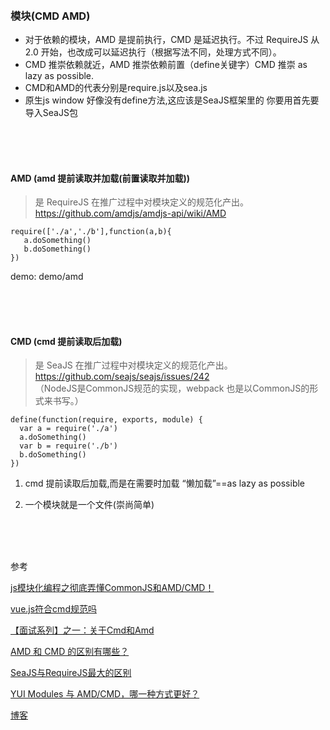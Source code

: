 ﻿<h6>

### 模块(CMD AMD)

 - 对于依赖的模块，AMD 是提前执行，CMD 是延迟执行。不过 RequireJS 从 2.0 开始，也改成可以延迟执行（根据写法不同，处理方式不同）。
 - CMD 推崇依赖就近，AMD 推崇依赖前置（define关键字）CMD 推崇 as lazy as possible.
 - CMD和AMD的代表分别是require.js以及sea.js
 - 原生js window 好像没有define方法,这应该是SeaJS框架里的 你要用首先要导入SeaJS包



<br/><br/><br/>



#### AMD (amd 提前读取并加载(前置读取并加载))

> 是 RequireJS 在推广过程中对模块定义的规范化产出。https://github.com/amdjs/amdjs-api/wiki/AMD

```
require(['./a','./b'],function(a,b){
   a.doSomething()
   b.doSomething()
}) 
```

demo: demo/amd



<br/><br/><br/>



#### CMD (cmd 提前读取后加载)

> 是 SeaJS 在推广过程中对模块定义的规范化产出。https://github.com/seajs/seajs/issues/242<br/>
> （NodeJS是CommonJS规范的实现，webpack 也是以CommonJS的形式来书写。）

```
define(function(require, exports, module) {
  var a = require('./a')
  a.doSomething()
  var b = require('./b')
  b.doSomething()
})
```
 

1. cmd 提前读取后加载,而是在需要时加载 “懒加载”==as lazy as possible

2. 一个模块就是一个文件(崇尚简单)



<br/><br/><br/>



参考

[js模块化编程之彻底弄懂CommonJS和AMD/CMD！](https://www.cnblogs.com/chenguangliang/p/5856701.html)

[vue.js符合cmd规范吗](https://zhidao.baidu.com/question/202485791140666125.html)

[【面试系列】之一：关于Cmd和Amd](https://segmentfault.com/a/1190000006264897)

[AMD 和 CMD 的区别有哪些？](https://www.zhihu.com/question/20351507/answer/14859415)

[SeaJS与RequireJS最大的区别](https://www.douban.com/note/283566440/?_i=6102679_aIDRAT)

[YUI Modules 与 AMD/CMD，哪一种方式更好？](https://www.zhihu.com/question/21347409#answer-2323656)

[博客](https://www.cnblogs.com/lgyong/p/8586283.html)





</h6>


